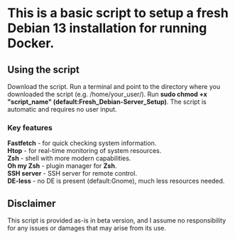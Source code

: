 # This is a basic script to setup a fresh Debian 13 installation for running Docker.


## Using the script

Download the script. Run a terminal and point to the directory where you downloaded the script (e.g. /home/your_user/). Run **sudo chmod +x "script_name" (default:Fresh_Debian-Server_Setup)**. The script is automatic and requires no user input.

### Key features

**Fastfetch** - for quick checking system information.  
**Htop** - for real-time monitoring of system resources.  
**Zsh** - shell with more modern capabilities.  
**Oh my Zsh** - plugin manager for **Zsh**.  
**SSH server** - SSH server for remote control.  
**DE-less** - no DE is present (default:Gnome), much less resources needed.  

## Disclaimer

This script is provided as-is in beta version, and I assume no responsibility for any issues or damages that may arise from its use.
